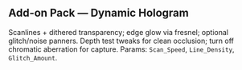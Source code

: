 ## Add-on Pack — Dynamic Hologram
Scanlines + dithered transparency; edge glow via fresnel; optional glitch/noise panners.
Depth test tweaks for clean occlusion; turn off chromatic aberration for capture.
Params: `Scan_Speed`, `Line_Density`, `Glitch_Amount`.